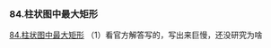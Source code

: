 ### 84.柱状图中最大矩形

[84.柱状图中最大矩形](https://leetcode-cn.com/problems/largest-rectangle-in-histogram)
（1）看官方解答写的，写出来巨慢，还没研究为啥 


